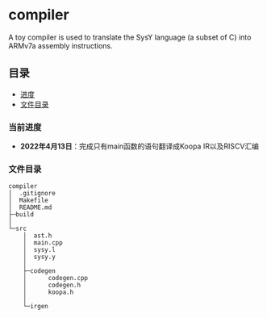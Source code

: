 # compiler

A toy compiler is used to translate the SysY language (a subset of C) into ARMv7a assembly instructions.

## 目录

- [进度](#当前进度)
- [文件目录](#文件目录)

### 当前进度

- **2022年4月13日**：完成只有main函数的语句翻译成Koopa IR以及RISCV汇编

### 文件目录

```
compiler
│  .gitignore
│  Makefile
│  README.md
├─build
│  
└─src
    │  ast.h
    │  main.cpp
    │  sysy.l
    │  sysy.y
    │
    ├─codegen
    │      codegen.cpp
    │      codegen.h
    │      koopa.h
    │
    └─irgen
```

